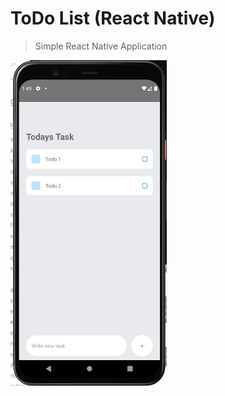 ToDo List (React Native)
===
> Simple React Native Application

<img src="ProjectPhoto.jpg" width=250>